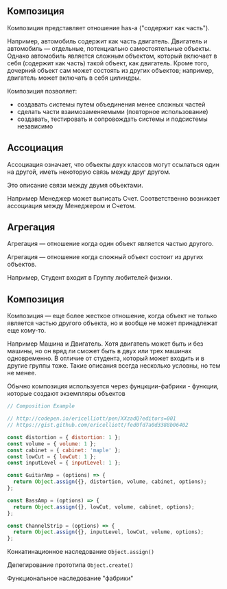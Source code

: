 ## Композиция

Композиция представляет отношение has-a ("содержит как часть").

Например, автомобиль содержит как часть двигатель. Двигатель и автомобиль — отдельные, потенциально самостоятельные объекты. Однако автомобиль является сложным объектом, который включает в себя (содержит как часть) такой объект, как двигатель. Кроме того, дочерний объект сам может состоять из других объектов; например, двигатель может включать в себя цилиндры.

Композиция позволяет:
- создавать системы путем объединения менее сложных частей
- сделать части взаимозаменяемыми (повторное использование)
- создавать, тестировать и сопровождать системы и подсистемы независимо


## Ассоциация

Ассоциация означает, что объекты двух классов могут ссылаться один на другой, иметь некоторую связь между друг другом.

Это описание связи между двумя объектами.

Например Менеджер может выписать Счет. Соответственно возникает ассоциация между Менеджером и Счетом.


## Агрегация

Агрегация — отношение когда один объект является частью другого.

Агрегация — отношение когда сложный объект состоит из других объектов.

Например, Студент входит в Группу любителей физики.


## Композиция

Композиция — еще более жесткое отношение, когда объект не только является частью другого объекта, но и вообще не может принадлежат еще кому-то.

Например Машина и Двигатель. Хотя двигатель может быть и без машины, но он вряд ли сможет быть в двух или трех машинах одновременно. В отличие от студента, который может входить и в другие группы тоже. Такие описания всегда несколько условны, но тем не менее.

Обычно композиция используется через фунцкции-фабрики - функции, которые создают экземпляры объектов

```js
// Composition Example

// http://codepen.io/ericelliott/pen/XXzadQ?editors=001
// https://gist.github.com/ericelliott/fed0fd7a0d3388b06402

const distortion = { distortion: 1 };
const volume = { volume: 1 };
const cabinet = { cabinet: 'maple' };
const lowCut = { lowCut: 1 };
const inputLevel = { inputLevel: 1 };

const GuitarAmp = (options) => {
  return Object.assign({}, distortion, volume, cabinet, options);
};

const BassAmp = (options) => {
  return Object.assign({}, lowCut, volume, cabinet, options);
};

const ChannelStrip = (options) => {
  return Object.assign({}, inputLevel, lowCut, volume, options);
};
```

Конкатинационное наследование
`Object.assign()`

Делегирование прототипа
`Object.create()`

Функциональное наследование
"фабрики"
